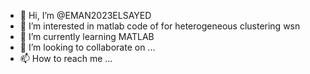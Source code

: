 - 👋 Hi, I’m @EMAN2023ELSAYED
- 👀 I’m interested in matlab code of  for heterogeneous clustering wsn
- 🌱 I’m currently learning MATLAB
- 💞️ I’m looking to collaborate on ...
- 📫 How to reach me ...

<!---
EMAN2023ELSAYED/EMAN2023ELSAYED is a ✨ special ✨ repository because its `README.md` (this file) appears on your GitHub profile.
You can click the Preview link to take a look at your changes.
--->
